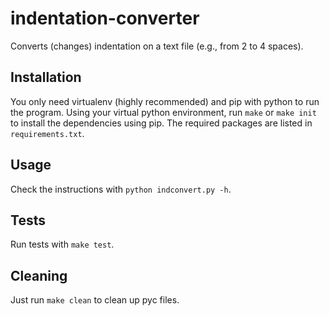 # indentation-converter
Converts (changes) indentation on a text file (e.g., from 2 to 4 spaces).

## Installation
You only need virtualenv (highly recommended) and pip with python to run the program. Using your virtual python environment, run `make` or `make init` to install the dependencies using pip. The required packages are listed in `requirements.txt`.

## Usage
Check the instructions with `python indconvert.py -h`.

## Tests
Run tests with `make test`.

## Cleaning
Just run `make clean` to clean up pyc files.
